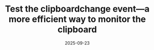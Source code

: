 ---
layout: article.njk
title: "Test the clipboardchange event—a more efficient way to monitor the clipboard"
tags: article
date: 2025-09-23
excerpt: "The Edge web platform team is adding a new event to the Clipboard API: `clipboardchange`. This new event makes it much easier to react to changes in the system clipboard without having to read the content in a loop. This is more efficient and better for privacy. Interested? Test the event in Chromium-based browsers today, including via an origin trial, and let us know what you think."
thumbnail: "/assets/clipboard-drawing.png"
altText: "Drawing of a clipboard."
external: https://developer.chrome.com/blog/clipboardchange
---